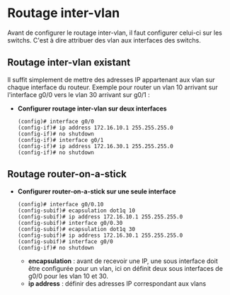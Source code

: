# Routage inter-vlan

Avant de configurer le routage inter-vlan, il faut configurer celui-ci sur les switchs. C'est à dire attribuer des vlan aux interfaces des switchs.

## Routage inter-vlan existant

Il suffit simplement de mettre des adresses IP appartenant aux vlan sur chaque interface du routeur. Exemple pour router un vlan 10 arrivant sur l'interface g0/0 vers le vlan 30 arrivant sur g0/1 :

* **Configurer routage inter-vlan sur deux interfaces**
	```
	(config)# interface g0/0
	(config-if)# ip address 172.16.10.1 255.255.255.0
	(config-if)# no shutdown
	(config-if)# interface g0/1
	(config-if)# ip address 172.16.30.1 255.255.255.0
	(config-if)# no shutdown
	```

## Routage router-on-a-stick

* **Configurer router-on-a-stick sur une seule interface**
	```
	(config)# interface g0/0.10
	(config-subif)# ecapsulation dot1q 10
	(config-subif)# ip address 172.16.10.1 255.255.255.0
	(config-subif)# interface g0/0.30
	(config-subif)# ecapsulation dot1q 30
	(config-subif)# ip address 172.16.30.1 255.255.255.0
	(config-subif)# interface g0/0
	(config-if)# no shutdown
	```
	* **encapsulation** : avant de recevoir une IP, une sous interface doit être configurée pour un vlan, ici on définit deux sous interfaces de g0/0 pour les vlan 10 et 30.
	* **ip address** : définir des adresses IP correspondant aux vlans